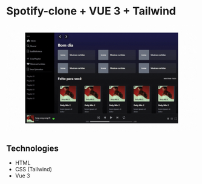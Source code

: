 # Spotify-clone + VUE 3 + Tailwind

![](https://github.com/JoaoPedroMesquitaRS/spotify-clone/blob/d86c8e2b2244217d5033d40a2358744a9ab0d610/src/vid.gif)
 
## Technologies

- HTML
- CSS (Tailwind)
- Vue 3
